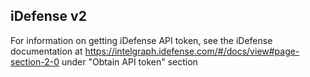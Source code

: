 iDefense v2
-
For information on getting iDefense API token, see the iDefense documentation at <https://intelgraph.idefense.com/#/docs/view#page-section-2-0> under "Obtain API token" section